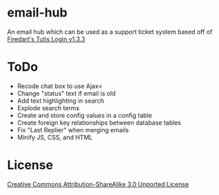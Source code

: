 # email-hub
An email hub which can be used as a support ticket system based off of [Firedart's Tutis Login v1.3.3](http://www.firedartstudios.com/labs/tutis)

# ToDo
- Recode chat box to use Ajax<
- Change "status" text if email is old
- Add text highlighting in search
- Explode search terms
- Create and store config values in a config table
- Create foreign key relationships between database tables
- Fix "Last Replier" when merging emails
- Minify JS, CSS, and HTML

# License
[Creative Commons Attribution-ShareAlike 3.0 Unported License](http://creativecommons.org/licenses/by-sa/3.0/)
